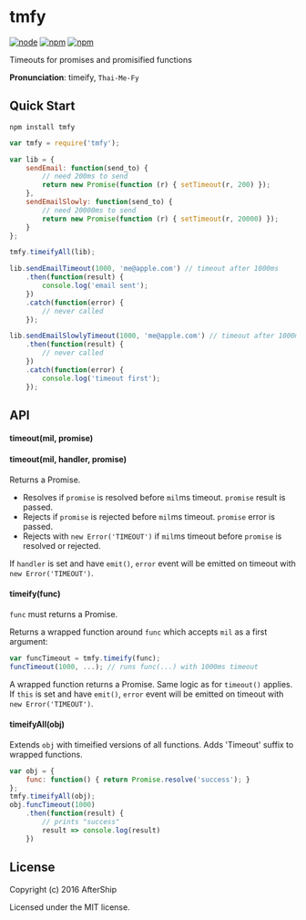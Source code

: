 # tmfy

[![node](https://img.shields.io/node/v/tmfy.svg)]()
[![npm](https://img.shields.io/npm/v/tmfy.svg)]()
[![npm](https://img.shields.io/npm/l/tmfy.svg)]()

Timeouts for promises and promisified functions

**Pronunciation**: timeify, `Thai-Me-Fy`

## Quick Start
```
npm install tmfy
```

```javascript
var tmfy = require('tmfy');

var lib = {
	sendEmail: function(send_to) {
		// need 200ms to send
		return new Promise(function (r) { setTimeout(r, 200) });
	},
	sendEmailSlowly: function(send_to) {
		// need 20000ms to send
		return new Promise(function (r) { setTimeout(r, 20000) });
	}
};

tmfy.timeifyAll(lib);

lib.sendEmailTimeout(1000, 'me@apple.com') // timeout after 1000ms
	.then(function(result) {
		console.log('email sent');
	})
	.catch(function(error) {
		// never called
	});

lib.sendEmailSlowlyTimeout(1000, 'me@apple.com') // timeout after 1000ms
	.then(function(result) {
		// never called
	})
	.catch(function(error) {
		console.log('timeout first');
	});
```

## API

#### timeout(mil, promise)
#### timeout(mil, handler, promise)

Returns a Promise.
- Resolves if `promise` is resolved before `mil`ms timeout. `promise` result is passed.
- Rejects if `promise` is rejected before `mil`ms timeout. `promise` error is passed.
- Rejects with `new Error('TIMEOUT')` if `mil`ms timeout before `promise` is resolved or rejected.

If `handler` is set and have `emit()`, `error` event will be emitted on timeout with `new Error('TIMEOUT')`.

#### timeify(func)

`func` must returns a Promise.

Returns a wrapped function around `func` which accepts `mil` as a first argument:
```javascript
var funcTimeout = tmfy.timeify(func);
funcTimeout(1000, ...); // runs func(...) with 1000ms timeout
```

A wrapped function returns a Promise. Same logic as for `timeout()` applies.
If `this` is set and have `emit()`, `error` event will be emitted on timeout with `new Error('TIMEOUT')`.

#### timeifyAll(obj)

Extends `obj` with timeified versions of all functions. Adds 'Timeout' suffix to wrapped functions.
```javascript
var obj = {
	func: function() { return Promise.resolve('success'); }
};
tmfy.timeifyAll(obj);
obj.funcTimeout(1000)
	.then(function(result) {
		// prints "success"
		result => console.log(result)
	})
```

## License
Copyright (c) 2016 AfterShip

Licensed under the MIT license.
